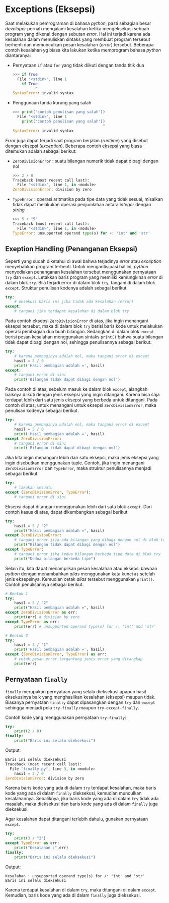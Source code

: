 # Exceptions (Eksepsi)
Saat melakukan pemrograman di bahasa _python_, pasti sebagian besar _developer_ pernah mengalami kesalahan ketika mengeksekusi sebuah program yang dikenal dengan sebutan _error_. Hal ini terjadi karena ada kesalahan dalam menuliskan sintaks yang membuat program tersebut berhenti dan memunculkan pesan kesalahan (_error_) tersebut. Beberapa contoh kesalahan yg biasa kita lakukan ketika memprogram bahasa _python_ diantaranya:

- Pernyataan `if` atau `for` yang tidak diikuti dengan tanda titik dua
  ```python
  >>> if True
    File "<stdin>", line 1
      if True
            ^
  SyntaxError: invalid syntax
  ```

- Penggunaan tanda kurung yang salah
  ```python
  >>> print('contoh penulisan yang salah'))
    File "<stdin>", line 1
      print('contoh penulisan yang salah'))
                                          ^
  SyntaxError: invalid syntax
  ```

_Error_ juga dapat terjadi saat program berjalan (_runtime_) yang disebut dengan eksepsi (_exception_). Beberapa contoh eksepsi yang biasa ditemukan adalah sebagai berikut:
- `ZeroDivisionError` : suatu bilangan numerik tidak dapat dibagi dengan nol
  ```python
  >>> 2 / 0
  Traceback (most recent call last):
    File "<stdin>", line 1, in <module>
  ZeroDivisionError: division by zero
  ```

- `TypeError` : operasi aritmatika pada tipe data yang tidak sesuai, misalkan tidak dapat melakukan operasi penjumlahan antara _integer_ dengan _string_
  ```python
  >>> 5 + "5"
  Traceback (most recent call last):
    File "<stdin>", line 1, in <module>
  TypeError: unsupported operand type(s) for +: 'int' and 'str'
  ```
## Exeption Handling (Penanganan Eksepsi)
Seperti yang sudah diketahui di awal bahwa terjadinya _error_ atau _exception_ menyebabkan program terhenti. Untuk mengantisipasi hal ini, _python_ menyediakan penanganan kesalahan tersebut menggunakan pernyataan `try` dan `except`. Letakkan baris program yang memiliki kemungkinan _error_ di dalam blok `try`. Bila terjadi error di dalam blok `try`, tangani di dalam blok `except`. Struktur penulisan kodenya adalah sebagai berikut.
```python
try:
    # eksekusi baris ini jika tidak ada kesalahan (error)
except:
    # tangani jika terdapat kesalahan di dalam blok try
```
Pada contoh eksepsi `ZeroDivisionError` di atas, jika ingin menangani eksepsi tersebut, maka di dalam blok `try` berisi baris kode untuk melakukan operasi pembagian dua buah bilangan. Sedangkan di dalam blok `except` berisi pesan kesalahan menggunakan sintaks `print()` bahwa suatu bilangan tidak dapat dibagi dengan nol, sehingga penulisannya sebagai berikut.
```python
try:
    # karena pembaginya adalah nol, maka tangani error di except
    hasil = 5 / 0
    print('Hasil pembagian adalah =', hasil)
except:
    # tangani error di sini
    print('Bilangan tidak dapat dibagi dengan nol')
```
Pada contoh di atas, sebelum masuk ke dalam blok `except`, alangkah baiknya diikuti dengan jenis eksepsi yang ingin ditangani. Karena bisa saja terdapat lebih dari satu jenis eksepsi yang berbeda untuk ditangani. Pada contoh di atas, untuk menangani untuk eksepsi `ZeroDivisionError`, maka penulisan kodenya sebagai berikut.
```python
try:
    # karena pembaginya adalah nol, maka tangani error di except
    hasil = 5 / 0
    print('Hasil pembagian adalah =', hasil)
except ZeroDivisionError:
    # tangani error di sini
    print('Bilangan tidak dapat dibagi dengan nol')
```

Jika kita ingin menangani lebih dari satu eksepsi, maka jenis eksepsi yang ingin disebutkan menggunakan tuple. Contoh, jika ingin menangani `ZeroDivisionError` dan `TypeError`, maka struktur penulisannya menjadi sebagai berikut.
```python
try:
    # lakukan sesuatu
except (ZeroDivisionError, TypeError):
    # tangani error di sini
```

Eksepsi dapat ditangani menggunakan lebih dari satu blok `except`. Dari contoh kasus di atas, dapat dikembangkan sebagai berikut.
```python
try:
    hasil = 5 / "2"
    print("Hasil pembagian adalah =", hasil)
except ZeroDivisionError:
    # tangani error jiia ada bilangan yang dibagi dengan nol di blok try
    print("Bilangan tidak dapat dibagi dengan nol")
except TypeError:
    # tangani error jika kedua bilangan berbeda tipe data di blok try
    print("Kedua bilangan berbeda tipe")
```

Selain itu, kita dapat menampilkan pesan kesalahan atau eksepsi bawaan _python_ dengan menambahkan _alias_ menggunakan kata kunci `as` setelah jenis eksepsinya. Kemudian cetak _alias_ tersebut menggunakan `print()`. Contoh penulisannya sebagai berikut.
```python
# Bentuk 1
try:
    hasil = 5 / "2"
    print("Hasil pembagian adalah =", hasil)
except ZeroDivisionError as err:
    print(err) # division by zero
except TypeError as err:
    print(err) # unsupported operand type(s) for /: 'int' and 'str'

# Bentuk 2
try:
    hasil = 3 / "1"
    print('Hasil pembagian adalah =', hasil)
except (ZeroDivisionError, TypeError) as err:
    # cetak pesan error tergantung jenis error yang ditangkap
    print(err)
```

## Pernyataan `finally`
`finally` merupakan pernyataan yang selalu dieksekusi apapun hasil eksekusinya baik yang menghasilkan kesalahan (eksepsi) maupun tidak. Biasanya pernyataan `finally` dapat dipasangkan dengan `try` dan `except` sehingga menjadi pola `try-finally` maupun `try-except-finally`.

Contoh kode yang menggunakan pernyataan `try-finally`:
```python
try:
    print(2 / 0)
finally:
    print("Baris ini selalu dieksekusi")
```
Output:
```python
Baris ini selalu dieksekusi
Traceback (most recent call last):
  File "finally.py", line 3, in <module>
    hasil = 2 / 0
ZeroDivisionError: division by zero
```
Karena baris kode yang ada di dalam `try` terdapat kesalahan, maka baris kode yang ada di dalam `finally` dieksekusi, kemudian munculkan kesalahannya. Sebaliknya, jika baris kode yang ada di dalam `try` tidak ada masalah, maka dieksekusi dan baris kode yang ada di dalam `finally` juga dieksekusi.

Agar kesalahan dapat ditangani terlebih dahulu, gunakan pernyataan `except`.
```python
try:
    print(3 / "2")
except TypeError as err:
    print("Kesalahan :",err)
finally:
    print("Baris ini selalu dieksekusi")
```
Output:
```
Kesalahan : unsupported operand type(s) for /: 'int' and 'str'
Baris ini selalu dieksekusi
```
Karena terdapat kesalahan di dalam `try`, maka ditangani di dalam `except`. Kemudian, baris kode yang ada di dalam `finally` juga dieksekusi.
